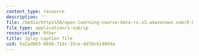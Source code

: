 ```yaml
---
content_type: resource
description: ''
file: /media/https%3A/open-learning-course-data-rc.s3.amazonaws.com/8-03sc-physics-iii-vibrations-and-waves-fall-2016/5a2ad8030836714c35cedd7dcb14049a_9Dwl2FbEc5E.srt
file_type: application/x-subrip
resourcetype: Other
title: 3play caption file
uid: 5a2ad803-0836-714c-35ce-dd7dcb14049a
---
```

